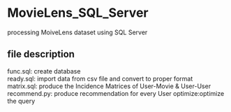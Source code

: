 # MovieLens_SQL_Server
processing MoiveLens dataset using SQL Server  
## file description
func.sql: create database  
ready.sql: import data from csv file and convert to proper format  
matrix.sql: produce the Incidence Matrices of User-Movie & User-User  
recommend.py: produce recommendation for every User
optimize:optimize the query
